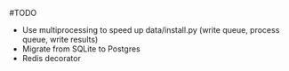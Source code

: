 #TODO

* Use multiprocessing to speed up data/install.py (write queue, process queue, write results)
* Migrate from SQLite to Postgres
* Redis decorator
